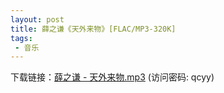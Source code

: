 ```yaml
---
layout: post
title: 薛之谦《天外来物》[FLAC/MP3-320K]
tags: 
 - 音乐
---
```

下载链接：<a href="https://url89.ctfile.com/f/49227189-963336339-5bdfe2?p=qcyy" target="_blank">薛之谦 - 天外来物.mp3</a> (访问密码: qcyy)<br/>
